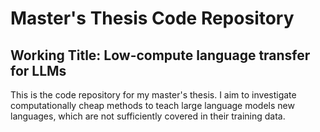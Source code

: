# Master's Thesis Code Repository
## Working Title: Low-compute language transfer for LLMs
This is the code repository for my master's thesis. I aim to investigate computationally cheap methods to teach large language models new languages, which are not sufficiently covered in their training data. 

